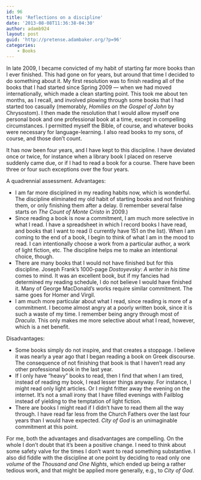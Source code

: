 ```yaml
---
id: 96
title: 'Reflections on a discipline'
date: '2013-08-08T11:36:38-04:30'
author: adamb924
layout: post
guid: 'http://pretense.adambaker.org/?p=96'
categories:
    - Books
---
```


In late 2009, I became convicted of my habit of starting far more books than I ever finished. This had gone on for years, but around that time I decided to do something about it. My first resolution was to finish reading all of the books that I had started since Spring 2009 — when we had moved internationally, which made a clean starting point. This took me about ten months, as I recall, and involved plowing through some books that I had started too casually (memorably, *Homilies on the Gospel of John* by Chrysostom). I then made the resolution that I would allow myself one personal book and one professional book at a time, except in compelling circumstances. I permitted myself the Bible, of course, and whatever books were necessary for language-learning. I also read books to my sons, of course, and those don’t count.

It has now been four years, and I have kept to this discipline. I have deviated once or twice, for instance when a library book I placed on reserve suddenly came due, or if I had to read a book for a course. There have been three or four such exceptions over the four years.

A quadrennial assessment. Advantages:

- I am far more disciplined in my reading habits now, which is wonderful. The discipline eliminated my old habit of starting books and not finishing them, or only finishing them after a delay. (I remember several false starts on *The Count of Monte Cristo* in 2009.)
- Since reading a book is now a commitment, I am much more selective in what I read. I have a spreadsheet in which I record books I have read, and books that I want to read (I currently have 151 on the list). When I am coming to the end of a book, I begin to think of what I am in the mood to read. I can intentionally choose a work from a particular author, a work of light fiction, etc. The discipline helps me to make an intentional choice, though.
- There are many books that I would not have finished but for this discipline. Joseph Frank’s 1000-page *Dostoyevsky: A writer in his time* comes to mind. It was an excellent book, but if my fancies had determined my reading schedule, I do not believe I would have finished it. Many of George MacDonald’s works require similar commitment. The same goes for Homer and Virgil.
- I am much more particular about what I read, since reading is more of a commitment. I become almost angry at a poorly written book, since it is such a waste of my time. I remember being angry through most of *Dracula*. This only makes me more selective about what I read, however, which is a net benefit.

Disadvantages:

- Some books simply do not inspire, and that creates a stoppage. I believe it was nearly a year ago that I began reading a book on Greek discourse. The consequence of not finishing that book is that I haven’t read any other professional book in the last year.
- If I only have “heavy” books to read, then I find that when I am tired, instead of reading my book, I read lesser things anyway. For instance, I might read only light articles. Or I might fritter away the evening on the internet. It’s not a small irony that I have filled evenings with Failblog instead of yielding to the temptation of light fiction.
- There are books I might read if I didn’t have to read them all the way through. I have read far less from the Church Fathers over the last four years than I would have expected. *City of God* is an unimaginable commitment at this point.

For me, both the advantages and disadvantages are compelling. On the whole I don’t doubt that it’s been a positive change. I need to think about some safety valve for the times I don’t want to read something substantive. I also did fiddle with the discipline at one point by deciding to read only one *volume* of the *Thousand and One Nights*, which ended up being a rather tedious work, and that might be applied more generally, e.g., to *City of God*.